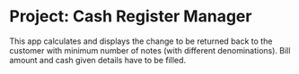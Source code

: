 # Project: Cash Register Manager
This app calculates and displays the change to be returned back to the customer with minimum number of notes (with different denominations). Bill amount and cash given details have to be filled.
